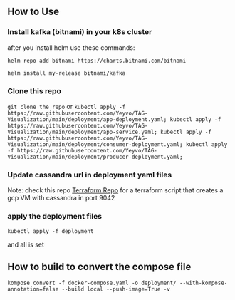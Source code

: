 ## How to Use
### Install kafka (bitnami) in your k8s cluster
after you install helm use these commands:

`helm repo add bitnami https://charts.bitnami.com/bitnami`

`helm install my-release bitnami/kafka`
### Clone this repo
`git clone the repo`
or
`
kubectl apply -f https://raw.githubusercontent.com/Yeyvo/TAG-Visualization/main/deployment/app-deployment.yaml; kubectl apply -f https://raw.githubusercontent.com/Yeyvo/TAG-Visualization/main/deployment/app-service.yaml; kubectl apply -f https://raw.githubusercontent.com/Yeyvo/TAG-Visualization/main/deployment/consumer-deployment.yaml; kubectl apply -f https://raw.githubusercontent.com/Yeyvo/TAG-Visualization/main/deployment/producer-deployment.yaml;
`
### Update cassandra url in deployment yaml files
Note: check this repo [Terraform Repo](https://github.com/oubaydos/terraform/tree/cassandra) for a terraform script that creates a gcp VM with cassandra in port 9042
### apply the deployment files
`kubectl apply -f deployment`

and all is set


## How to build to convert the compose file 
`kompose convert -f docker-compose.yaml -o deployment/ --with-kompose-annotation=false --build local --push-image=True -v`
